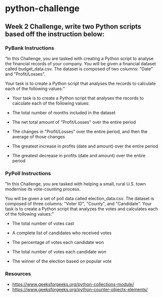 # python-challenge
## Week 2 Challenge, write two Python scripts based off the instruction below:

### PyBank Instructions

"In this Challenge, you are tasked with creating a Python script to analyse the financial records of your company. You will be given a financial dataset called budget_data.csv. The dataset is composed of two columns: "Date" and "Profit/Losses".

Your task is to create a Python script that analyses the records to calculate each of the following values:"

* Your task is to create a Python script that analyses the records to calculate each of the following values:

* The total number of months included in the dataset

* The net total amount of "Profit/Losses" over the entire period

* The changes in "Profit/Losses" over the entire period, and then the average of those changes

* The greatest increase in profits (date and amount) over the entire period

* The greatest decrease in profits (date and amount) over the entire period

### PyPoll Instructions

"In this Challenge, you are tasked with helping a small, rural U.S. town modernise its vote-counting process.

You will be given a set of poll data called election_data.csv. The dataset is composed of three columns: "Voter ID", "County", and "Candidate". Your task is to create a Python script that analyzes the votes and calculates each of the following values:"

* The total number of votes cast

* A complete list of candidates who received votes

* The percentage of votes each candidate won

* The total number of votes each candidate won

* The winner of the election based on popular vote


### Resources

* https://www.geeksforgeeks.org/python-collections-module/
* https://www.geeksforgeeks.org/python-counter-objects-elements/

